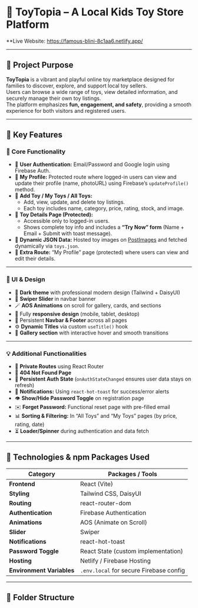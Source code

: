 # 🧸 ToyTopia – A Local Kids Toy Store Platform

**Live Website: https://famous-blini-8c1aa6.netlify.app/

---

## 🎯 Project Purpose

**ToyTopia** is a vibrant and playful online toy marketplace designed for families to discover, explore, and support local toy sellers.  
Users can browse a wide range of toys, view detailed information, and securely manage their own toy listings.  
The platform emphasizes **fun, engagement, and safety**, providing a smooth experience for both visitors and registered users.

---

## 🌟 Key Features

### 🧩 Core Functionality
- 🔐 **User Authentication:** Email/Password and Google login using Firebase Auth.
- 👤 **My Profile:** Protected route where logged-in users can view and update their profile (name, photoURL) using Firebase’s `updateProfile()` method.
- 🎁 **Add Toy / My Toys / All Toys:**  
  - Add, view, update, and delete toy listings.  
  - Each toy includes name, category, price, rating, stock, and image.
- 🧒 **Toy Details Page (Protected):**  
  - Accessible only to logged-in users.  
  - Shows complete toy info and includes a **“Try Now” form** (Name + Email + Submit with toast message).
- 🧱 **Dynamic JSON Data:** Hosted toy images on [PostImages](https://postimages.org) and fetched dynamically via `toys.json`.
- 📰 **Extra Route:** “My Profile” page (protected) where users can view and edit their details.

---

### 🎨 UI & Design
- 💫 **Dark theme** with professional modern design (Tailwind + DaisyUI)
- 🌈 **Swiper Slider** in navbar banner
- 🪄 **AOS Animations** on scroll for gallery, cards, and sections
- 📱 Fully **responsive design** (mobile, tablet, desktop)
- 🧭 Persistent **Navbar & Footer** across all pages
- ⚙️ **Dynamic Titles** via custom `useTitle()` hook
- 📸 **Gallery section** with interactive hover and smooth transitions

---

### 💡 Additional Functionalities
- 🧠 **Private Routes** using React Router
- 📃 **404 Not Found Page**
- 🔁 **Persistent Auth State** (`onAuthStateChanged` ensures user data stays on refresh)
- 🔔 **Notifications:** Using `react-hot-toast` for success/error alerts
- 👁️ **Show/Hide Password Toggle** on registration page
- ✉️ **Forget Password:** Functional reset page with pre-filled email
- 📊 **Sorting & Filtering:** In “All Toys” and “My Toys” pages (by price, rating, date)
- ⏳ **Loader/Spinner** during authentication and data fetch

---

## 🧰 Technologies & npm Packages Used

| Category | Packages / Tools |
|-----------|------------------|
| **Frontend** | React (Vite) |
| **Styling** | Tailwind CSS, DaisyUI |
| **Routing** | react-router-dom |
| **Authentication** | Firebase Authentication |
| **Animations** | AOS (Animate on Scroll) |
| **Slider** | Swiper |
| **Notifications** | react-hot-toast |
| **Password Toggle** | React State (custom implementation) |
| **Hosting** | Netlify / Firebase Hosting |
| **Environment Variables** | `.env.local` for secure Firebase config |

---

## 🧱 Folder Structure

